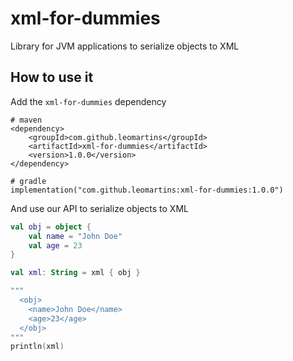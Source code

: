 # xml-for-dummies

Library for JVM applications to serialize objects to XML

## How to use it

Add the `xml-for-dummies` dependency

```
# maven
<dependency>
    <groupId>com.github.leomartins</groupId>
    <artifactId>xml-for-dummies</artifactId>
    <version>1.0.0</version>
</dependency>

# gradle
implementation("com.github.leomartins:xml-for-dummies:1.0.0")
```

And use our API to serialize objects to XML

```kotlin
val obj = object {
    val name = "John Doe"
    val age = 23
}

val xml: String = xml { obj }

"""
  <obj>
    <name>John Doe</name>
    <age>23</age>
  </obj>
"""
println(xml)
```
